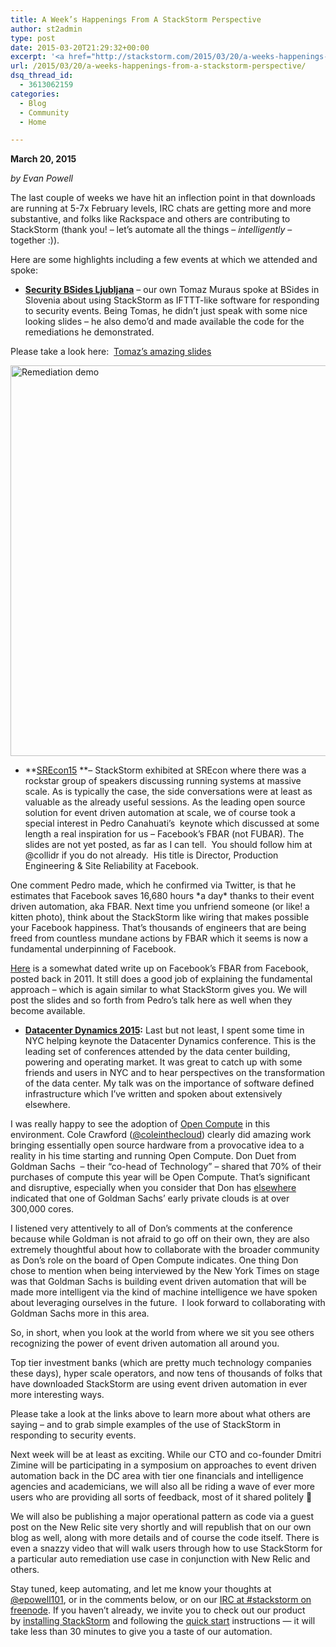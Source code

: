 ```yaml
---
title: A Week’s Happenings From A StackStorm Perspective
author: st2admin
type: post
date: 2015-03-20T21:29:32+00:00
excerpt: '<a href="http://stackstorm.com/2015/03/20/a-weeks-happenings-from-a-stackstorm-perspective/">READ MORE</a>'
url: /2015/03/20/a-weeks-happenings-from-a-stackstorm-perspective/
dsq_thread_id:
  - 3613062159
categories:
  - Blog
  - Community
  - Home

---
```

**March 20, 2015**

_by Evan Powell_

The last couple of weeks we have hit an inflection point in that downloads are running at 5-7x February levels, IRC chats are getting more and more substantive, and folks like Rackspace and others are contributing to StackStorm (thank you! &#8211; let’s automate all the things &#8211; _intelligently_ &#8211; together :)).

Here are some highlights including a few events at which we attended and spoke:

  * <a href="http://bsidesljubljana.si/" target="_blank"><strong>Security BSides Ljubljana</strong></a> &#8211; our own Tomaz Muraus spoke at BSides in Slovenia about using StackStorm as IFTTT-like software for responding to security events. Being Tomas, he didn’t just speak with some nice looking slides &#8211; he also demo’d and made available the code for the remediations he demonstrated.

Please take a look here:  <a href="http://www.tomaz.me/slides/automated-security-remediation-using-stackstorm/#1" target="_blank">Tomaz&#8217;s amazing slides</a>

<!--more-->

<img loading="lazy" class="alignnone size-full wp-image-2895" src="http://stackstorm.com/wp/wp-content/uploads/2015/03/Remediation-demo.png" alt="Remediation demo" width="975" height="625" srcset="https://stackstorm.com/wp/wp-content/uploads/2015/03/Remediation-demo.png 975w, https://stackstorm.com/wp/wp-content/uploads/2015/03/Remediation-demo-300x192.png 300w" sizes="(max-width: 975px) 100vw, 975px" /> 

  * **<a href="https://www.usenix.org/conference/srecon15" target="_blank">SREcon15</a> **&#8211; StackStorm exhibited at SREcon where there was a rockstar group of speakers discussing running systems at massive scale. As is typically the case, the side conversations were at least as valuable as the already useful sessions. As the leading open source solution for event driven automation at scale, we of course took a special interest in Pedro Canahuati’s  keynote which discussed at some length a real inspiration for us &#8211; Facebook’s FBAR (not FUBAR). The slides are not yet posted, as far as I can tell.  You should follow him at @collidr if you do not already.  His title is Director, Production Engineering & Site Reliability at Facebook.

One comment Pedro made, which he confirmed via Twitter, is that he estimates that Facebook saves 16,680 hours \*a day\* thanks to their event driven automation, aka FBAR. Next time you unfriend someone (or like! a kitten photo), think about the StackStorm like wiring that makes possible your Facebook happiness. That’s thousands of engineers that are being freed from countless mundane actions by FBAR which it seems is now a fundamental underpinning of Facebook.

<a href="https://www.facebook.com/notes/facebook-engineering/making-facebook-self-healing/10150275248698920" target="_blank">Here</a> is a somewhat dated write up on Facebook’s FBAR from Facebook, posted back in 2011. It still does a good job of explaining the fundamental approach &#8211; which is again similar to what StackStorm gives you. We will post the slides and so forth from Pedro’s talk here as well when they become available.

  * **<a href="http://www.dcdconverged.com/conferences/enterprise-usa" target="_blank">Datacenter Dynamics 2015</a>:** Last but not least, I spent some time in NYC helping keynote the Datacenter Dynamics conference. This is the leading set of conferences attended by the data center building, powering and operating market. It was great to catch up with some friends and users in NYC and to hear perspectives on the transformation of the data center. My talk was on the importance of software defined infrastructure which I’ve written and spoken about extensively elsewhere.

I was really happy to see the adoption of <a href="http://www.opencompute.org/" target="_blank">Open Compute</a> in this environment. Cole Crawford (<a href="https://twitter.com/coleinthecloud" target="_blank">@coleinthecloud</a>) clearly did amazing work bringing essentially open source hardware from a provocative idea to a reality in his time starting and running Open Compute. Don Duet from Goldman Sachs  &#8211; their “co-head of Technology” &#8211; shared that 70% of their purchases of compute this year will be Open Compute. That’s significant and disruptive, especially when you consider that Don has <a href="http://www.goldmansachs.com/what-we-do/engineering/see-our-work/don-duet-cloud-startup-article.pdf" target="_blank">elsewhere</a> indicated that one of Goldman Sachs&#8217; early private clouds is at over 300,000 cores.

I listened very attentively to all of Don’s comments at the conference because while Goldman is not afraid to go off on their own, they are also extremely thoughtful about how to collaborate with the broader community as Don’s role on the board of Open Compute indicates. One thing Don chose to mention when being interviewed by the New York Times on stage was that Goldman Sachs is building event driven automation that will be made more intelligent via the kind of machine intelligence we have spoken about leveraging ourselves in the future.  I look forward to collaborating with Goldman Sachs more in this area.

So, in short, when you look at the world from where we sit you see others recognizing the power of event driven automation all around you.

Top tier investment banks (which are pretty much technology companies these days), hyper scale operators, and now tens of thousands of folks that have downloaded StackStorm are using event driven automation in ever more interesting ways.

Please take a look at the links above to learn more about what others are saying &#8211; and to grab simple examples of the use of StackStorm in responding to security events.

Next week will be at least as exciting. While our CTO and co-founder Dmitri Zimine will be participating in a symposium on approaches to event driven automation back in the DC area with tier one financials and intelligence agencies and academicians, we will also all be riding a wave of ever more users who are providing all sorts of feedback, most of it shared politely 🙂

We will also be publishing a major operational pattern as code via a guest post on the New Relic site very shortly and will republish that on our own blog as well, along with more details and of course the code itself. There is even a snazzy video that will walk users through how to use StackStorm for a particular auto remediation use case in conjunction with New Relic and others.

Stay tuned, keep automating, and let me know your thoughts at <a href="http://twitter.com/epowell101" target="_blank">@epowell101</a>, or in the comments below, or on our <a href="#stackstorm%20on irc.freenode.net" target="_blank">IRC at #stackstorm on freenode</a>. If you haven’t already, we invite you to check out our product by <a href="http://docs.stackstorm.com/install/index.html" target="_blank">installing StackStorm</a> and following the <a href="http://docs.stackstorm.com/start.html" target="_blank">quick start</a> instructions — it will take less than 30 minutes to give you a taste of our automation.  
&nbsp;